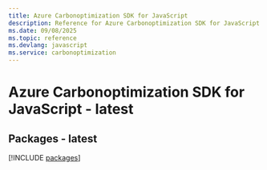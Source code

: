 ```yaml
---
title: Azure Carbonoptimization SDK for JavaScript
description: Reference for Azure Carbonoptimization SDK for JavaScript
ms.date: 09/08/2025
ms.topic: reference
ms.devlang: javascript
ms.service: carbonoptimization
---
```

# Azure Carbonoptimization SDK for JavaScript - latest
## Packages - latest
[!INCLUDE [packages](carbonoptimization-index.md)]
